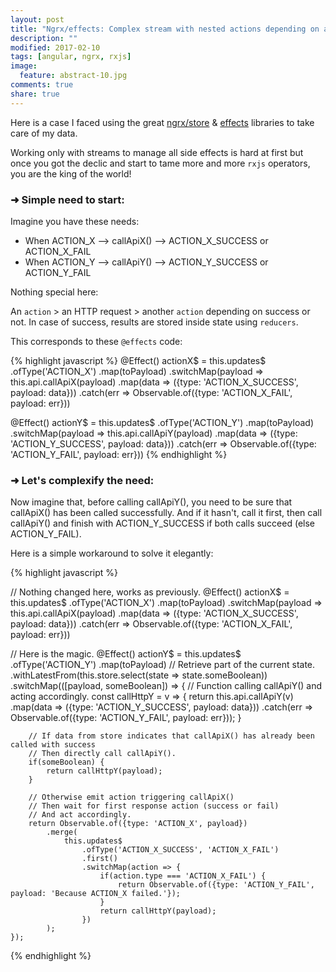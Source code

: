```yaml
---
layout: post
title: "Ngrx/effects: Complex stream with nested actions depending on another"
description: ""
modified: 2017-02-10
tags: [angular, ngrx, rxjs]
image:
  feature: abstract-10.jpg
comments: true
share: true  
---
```



Here is a case I faced using the great [ngrx/store](https://github.com/ngrx/store) & [effects](https://github.com/ngrx/effects) libraries to take care of my data.

Working only with streams to manage all side effects is hard at first but once you got the declic and start to tame more and more `rxjs` operators, you are the king of the world!


### ➜ Simple need to start:

Imagine you have these needs:

- When ACTION_X --> callApiX() --> ACTION_X_SUCCESS or ACTION_X_FAIL
- When ACTION_Y --> callApiY() --> ACTION_Y_SUCCESS or ACTION_Y_FAIL

Nothing special here:

An `action` > an HTTP request > another `action` depending on success or not.
In case of success, results are stored inside state using `reducers`.

This corresponds to these `@effects` code:

{% highlight javascript %}
@Effect() actionX$ = this.updates$
    .ofType('ACTION_X')
    .map(toPayload)
    .switchMap(payload => this.api.callApiX(payload)
        .map(data => ({type: 'ACTION_X_SUCCESS', payload: data}))
        .catch(err => Observable.of({type: 'ACTION_X_FAIL', payload: err}))

@Effect() actionY$ = this.updates$
    .ofType('ACTION_Y')
    .map(toPayload)
    .switchMap(payload => this.api.callApiY(payload)
        .map(data => ({type: 'ACTION_Y_SUCCESS', payload: data}))
        .catch(err => Observable.of({type: 'ACTION_Y_FAIL', payload: err}))
{% endhighlight %}


### ➜ Let's complexify the need:

Now imagine that, before calling callApiY(), you need to be sure that callApiX() has been called successfully.
And if it hasn't, call it first, then call callApiY() and finish with ACTION_Y_SUCCESS if both calls succeed (else ACTION_Y_FAIL).

Here is a simple workaround to solve it elegantly:

{% highlight javascript %}

// Nothing changed here, works as previously.
@Effect() actionX$ = this.updates$
    .ofType('ACTION_X')
    .map(toPayload)
    .switchMap(payload => this.api.callApiX(payload)
        .map(data => ({type: 'ACTION_X_SUCCESS', payload: data}))
        .catch(err => Observable.of({type: 'ACTION_X_FAIL', payload: err}))


// Here is the magic.
@Effect() actionY$ = this.updates$
    .ofType('ACTION_Y')
    .map(toPayload)
    // Retrieve part of the current state.
    .withLatestFrom(this.store.select(state => state.someBoolean))
    .switchMap(([payload, someBoolean]) => {
        // Function calling callApiY() and acting accordingly.
        const callHttpY = v => {
            return this.api.callApiY(v)
                .map(data => ({type: 'ACTION_Y_SUCCESS', payload: data}))
                .catch(err => Observable.of({type: 'ACTION_Y_FAIL', payload: err}));
        }
        
        // If data from store indicates that callApiX() has already been called with success
        // Then directly call callApiY().
        if(someBoolean) {
            return callHttpY(payload);
        }

        // Otherwise emit action triggering callApiX()
        // Then wait for first response action (success or fail)
        // And act accordingly.
        return Observable.of({type: 'ACTION_X', payload})
            .merge(
                this.updates$
                    .ofType('ACTION_X_SUCCESS', 'ACTION_X_FAIL')
                    .first()
                    .switchMap(action => {
                        if(action.type === 'ACTION_X_FAIL') {
                            return Observable.of({type: 'ACTION_Y_FAIL', payload: 'Because ACTION_X failed.'});
                        }
                        return callHttpY(payload);
                    })
            );
    });
{% endhighlight %}
